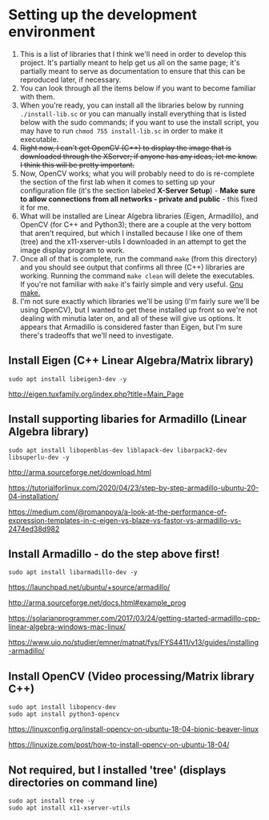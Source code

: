 # Setting up the development environment
1. This is a list of libraries that I think we'll need in order to develop this project. It's partially meant to help get us all on the same page; it's partially meant to serve as documentation to ensure that this can be reproduced later, if necessary. 
2. You can look through all the items below if you want to become familiar with them.
3. When you're ready, you can install all the libraries below by running `./install-lib.sc` or you can manually install everything that is listed below with the sudo commands; if you want to use the install script, you may have to run `chmod 755 install-lib.sc` in order to make it executable.
4. ~~Right now, I can't get OpenCV (C++) to display the image that is downloaded through the XServer; if anyone has any ideas, let me know. I think this will be pretty important.~~
5. Now, OpenCV works; what you will probably need to do is re-complete the section of the first lab when it comes to setting up your configuration file (it's the section labeled **X-Server Setup**) - **Make sure to allow connections from all networks - private and public** - this fixed it for me.
6. What will be installed are Linear Algebra libraries (Eigen, Armadillo), and OpenCV (for C++ and Python3); there are a couple at the very bottom that aren't required, but which I installed because I like one of them (tree) and the x11-xserver-utils I downloaded in an attempt to get the image display program to work.
7. Once all of that is complete, run the command `make` (from this directory) and you should see output that confirms all three (C++) libraries are working. Running the command `make clean` will delete the executables. If you're not familiar with `make` it's fairly simple and very useful. [Gnu make.](https://www.gnu.org/software/make/)
8. I'm not sure exactly which libraries we'll be using (I'm fairly sure we'll be using OpenCV), but I wanted to get these installed up front so we're not dealing with minutia later on, and all of these will give us options. It appears that Armadillo is considered faster than Eigen, but I'm sure there's tradeoffs that we'll need to investigate. 

## Install Eigen (C++ Linear Algebra/Matrix library)
```
sudo apt install libeigen3-dev -y
```

http://eigen.tuxfamily.org/index.php?title=Main_Page

## Install supporting libaries for Armadillo (Linear Algebra library)
```
sudo apt install libopenblas-dev liblapack-dev libarpack2-dev libsuperlu-dev -y
```

http://arma.sourceforge.net/download.html

https://tutorialforlinux.com/2020/04/23/step-by-step-armadillo-ubuntu-20-04-installation/

https://medium.com/@romanpoya/a-look-at-the-performance-of-expression-templates-in-c-eigen-vs-blaze-vs-fastor-vs-armadillo-vs-2474ed38d982

## Install Armadillo - do the step above first!
```
sudo apt install libarmadillo-dev -y
```
https://launchpad.net/ubuntu/+source/armadillo/

http://arma.sourceforge.net/docs.html#example_prog

https://solarianprogrammer.com/2017/03/24/getting-started-armadillo-cpp-linear-algebra-windows-mac-linux/

https://www.uio.no/studier/emner/matnat/fys/FYS4411/v13/guides/installing-armadillo/

## Install OpenCV (Video processing/Matrix library C++)
```
sudo apt install libopencv-dev
sudo apt install python3-opencv
```
https://linuxconfig.org/install-opencv-on-ubuntu-18-04-bionic-beaver-linux

https://linuxize.com/post/how-to-install-opencv-on-ubuntu-18-04/

## Not required, but I installed 'tree' (displays directories on command line)
```
sudo apt install tree -y
sudo apt install x11-xserver-utils
```